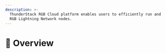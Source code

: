 ```yaml
---
description: >-
  ThunderStack RGB Cloud platform enables users to efficiently run and manage
  RGB Lightning Network nodes.
---
```


# 📔 Overview

